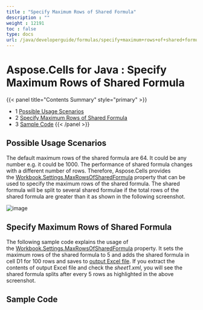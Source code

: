 ```yaml
---
title : "Specify Maximum Rows of Shared Formula" 
description : "" 
weight : 12191 
toc : false
type: docs
url: /java/developerguide/formulas/specify+maximum+rows+of+shared+formula/
---
```


# Aspose.Cells for Java : Specify Maximum Rows of Shared Formula


{{< panel title="Contents Summary" style="primary" >}}
*   1 [Possible Usage Scenarios](#possible-usage-scenarios)
*   2 [Specify Maximum Rows of Shared Formula](#specify-maximum-rows-of-shared-formula)
*   3 [Sample Code](#sample-code)
{{< /panel >}}
 

## Possible Usage Scenarios

The default maximum rows of the shared formula are 64. It could be any number e.g. it could be 1000. The performance of shared formula changes with a different number of rows. Therefore, Aspose.Cells provides the [Workbook.Settings.MaxRowsOfSharedFormula](https://apireference.aspose.com/java/cells/com.aspose.cells/workbooksettings#MaxRowsOfSharedFormula) property that can be used to specify the maximum rows of the shared formula. The shared formula will be split to several shared formulae if the total rows of the shared formula are greater than it as shown in the following screenshot.

![image](https://docs2.aspose.com/cells/java/attachments/61542589/61767870.png)

## Specify Maximum Rows of Shared Formula

The following sample code explains the usage of the [Workbook.Settings.MaxRowsOfSharedFormula](https://apireference.aspose.com/java/cells/com.aspose.cells/workbooksettings#MaxRowsOfSharedFormula) property. It sets the maximum rows of the shared formula to 5 and adds the shared formula in cell D1 for 100 rows and saves to [output Excel file](https://docs2.aspose.com/cells/java/attachments/61542589/61767869.xlsx). If you extract the contents of output Excel file and check the *sheet1.xml*, you will see the shared formula splits after every 5 rows as highlighted in the above screenshot.

## Sample Code

